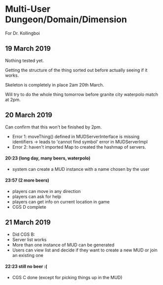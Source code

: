 # Multi-User Dungeon/Domain/Dimension

For Dr. Kollingboi

## 19 March 2019
Nothing tested yet.

Getting the structure of the thing sorted out before actually seeing if it works.

Skeleton is completely in place 2am 20th March.

Will try to do the whole thing tomorrow before granite city waterpolo match at 2pm.

## 20 March 2019
Can confirm that this won't be finished by 2pm.
- Error 1: moveThing() defined in MUDServerInterface is missing identifiers -> leads to 'cannot find symbol' error in MUDServerImpl
- Error 2: haven't imported Map to created the hashmap of servers.

#### 20:23 (long day, many beers, waterpolo)
- system can create a MUD instance with a name chosen by the user

#### 23:57 (2 more beers)
- players can move in any direction
- players can ask for help
- players can get info on current location in game
- CGS D complete

## 21 March 2019
- Did CGS B:
- Server list works
- More than one instance of MUD can be generated
- Users can view list and decide if they want to create a new MUD or join an existing one

#### 22:23 still no beer :(
- CGS C done (except for picking things up in the MUD)

